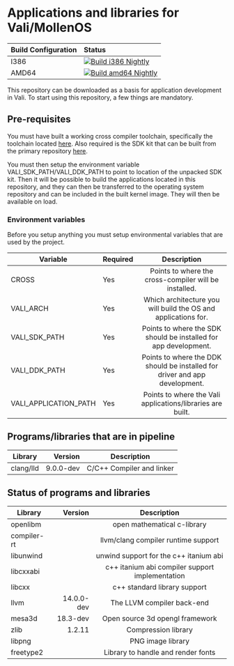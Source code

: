 # Applications and libraries for Vali/MollenOS

| Build Configuration   | Status   |
| --------------------- |:-------- |
| I386                  | [![Build i386 Nightly](https://github.com/Meulengracht/vali-userspace/actions/workflows/nightly-i386.yml/badge.svg)](https://github.com/Meulengracht/vali-userspace/actions/workflows/nightly-i386.yml) |
| AMD64                 | [![Build amd64 Nightly](https://github.com/Meulengracht/vali-userspace/actions/workflows/nightly-amd64.yml/badge.svg)](https://github.com/Meulengracht/vali-userspace/actions/workflows/nightly-amd64.yml) |

This repository can be downloaded as a basis for application development in Vali. To start using this repository, a few things are mandatory.

## Pre-requisites
You must have built a working cross compiler toolchain, specifically the toolchain located [here](https://github.com/Meulengracht/vali-toolchain). Also required is the SDK kit that can be built from the primary repository [here](https://github.com/Meulengracht/MollenOS).

You must then setup the environment variable VALI_SDK_PATH/VALI_DDK_PATH to point to location of the unpacked SDK kit. Then it will be possible to build the applications located in this repository, and they can then be transferred to the operating system repository and can be included in the built kernel image. They will then be available on load.

### Environment variables
Before you setup anything you must setup environmental variables that are used by
the project.

| Variable              | Required | Description             |
| --------------------- |:-------- |:-----------------------:|
| CROSS                 | Yes      | Points to where the cross-compiler will be installed. |
| VALI_ARCH             | Yes      | Which architecture you will build the OS and applications for. |
| VALI_SDK_PATH         | Yes      | Points to where the SDK should be installed for app development. |
| VALI_DDK_PATH         | Yes      | Points to where the DDK should be installed for driver and app development. |
| VALI_APPLICATION_PATH | Yes      | Points to where the Vali applications/libraries are built. |

## Programs/libraries that are in pipeline

| Library       | Version   | Description             |
| ------------- | ---------:|:-----------------------:|
| clang/lld     | 9.0.0-dev | C/C++ Compiler and linker   |

## Status of programs and libraries

| Library       | Version   | Description             |
| ------------- | ---------:|:-----------------------:|
| openlibm      | <unk>      | open mathematical c-library   |
| compiler-rt   | <unk>      | llvm/clang compiler runtime support  |
| libunwind     | <unk>      | unwind support for the c++ itanium abi  |
| libcxxabi     | <unk>      | c++ itanium abi compiler support implementation  |
| libcxx        | <unk>      | c++ standard library support   |
| llvm          | 14.0.0-dev | The LLVM compiler back-end   |
| mesa3d        | 18.3-dev   | Open source 3d opengl framework   |
| zlib          | 1.2.11     | Compression library   |
| libpng        | <unk>      | PNG image library   |
| freetype2     | <unk>      | Library to handle and render fonts   |
